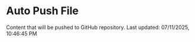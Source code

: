 # Auto Push File

Content that will be pushed to GitHub repository.
Last updated: 07/11/2025, 10:46:45 PM